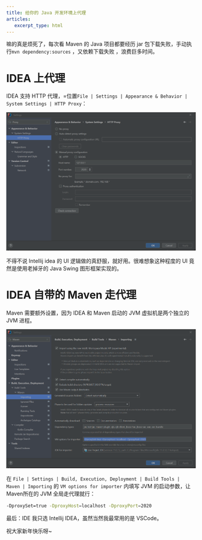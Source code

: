 ```yaml
---
title: 给你的 Java 开发环境上代理
articles:
   excerpt_type: html
---
```


嘛的真是烦死了，每次看 Maven 的 Java 项目都要经历 jar 包下载失败，手动执行`mvn dependency:sources` ，又依赖下载失败 ，浪费巨多时间。
<!--more-->
# IDEA 上代理

IDEA 支持 HTTP 代理，=位置`File | Settings | Appearance & Behavior | System Settings | HTTP Proxy`：

![Untitled](/images/%E7%BB%99%E4%BD%A0%E7%9A%84%20Java%20%E5%BC%80%E5%8F%91%E7%8E%AF%E5%A2%83%E4%B8%8A%E4%BB%A3%E7%90%86%2071d22edbcf814433a5c58d048d8397ab/Untitled.png)

不得不说 Intellij idea 的 UI 逻辑做的真舒服，就好用。很难想象这种程度的 UI 竟然是使用老掉牙的 Java Swing 图形框架实现的。

# IDEA 自带的 Maven 走代理

Maven 需要额外设置，因为 IDEA 和 Maven 启动的 JVM 虚拟机是两个独立的 JVM 进程。

![Untitled](/images/%E7%BB%99%E4%BD%A0%E7%9A%84%20Java%20%E5%BC%80%E5%8F%91%E7%8E%AF%E5%A2%83%E4%B8%8A%E4%BB%A3%E7%90%86%2071d22edbcf814433a5c58d048d8397ab/Untitled%201.png)

在 `File | Settings | Build, Execution, Deployment | Build Tools | Maven | Importing` 的 `VM options for importer` 内填写 JVM 的启动参数，让 Maven所在的 JVM 全局走代理就行：

```bash
-DproxySet=true -DproxyHost=localhost -DproxyPort=2020
```

最后：IDE 我只选 Intellij IDEA，虽然当然我最常用的是 VSCode。

祝大家新年快乐呀~
